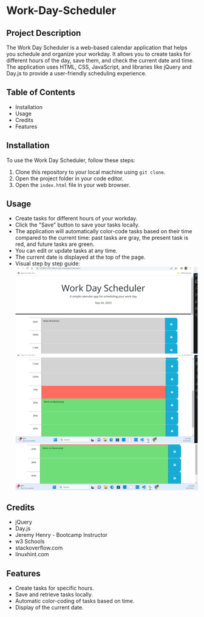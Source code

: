 # Work-Day-Scheduler

## Project Description

The Work Day Scheduler is a web-based calendar application that helps you schedule and organize your workday. It allows you to create tasks for different hours of the day, save them, and check the current date and time. The application uses HTML, CSS, JavaScript, and libraries like jQuery and Day.js to provide a user-friendly scheduling experience.

## Table of Contents

- Installation
- Usage
- Credits
- Features

## Installation

To use the Work Day Scheduler, follow these steps:

1. Clone this repository to your local machine using `git clone`.
2. Open the project folder in your code editor.
3. Open the `index.html` file in your web browser.

## Usage

- Create tasks for different hours of your workday.
- Click the "Save" button to save your tasks locally.
- The application will automatically color-code tasks based on their time compared to the current time: past tasks are gray, the present task is red, and future tasks are green.
- You can edit or update tasks at any time.
- The current date is displayed at the top of the page.
- Visual step by step guide: 
![stepBystep](images/TitleTime.png)
![stepBystep](images/DisplayCurrSave.png)
![stepBystep](images//showsfuturegreen.png)


## Credits

- jQuery
- Day.js
- Jeremy Henry - Bootcamp Instructor
- w3 Schools 
- stackoverflow.com
- linuxhint.com

## Features

- Create tasks for specific hours.
- Save and retrieve tasks locally.
- Automatic color-coding of tasks based on time.
- Display of the current date.
